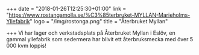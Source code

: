 +++
date = "2018-01-26T12:25:30+01:00"
link = "https://www.rostangamolla.se/%C3%85terbruket-MYLLAN-Marieholms-Yllefabrik"
logo = "/img/rostonga.png"
title = "Återbruket Myllan"

+++
Vi har lager och verkstadsplats på Återbruket Myllan i Eslöv, en gammal yllefabrik som sedermera har blivit ett återbruksmecka med över 5 000 kvm loppis!